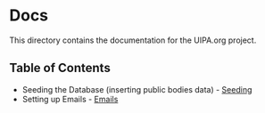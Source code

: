 # Docs

This directory contains the documentation for the UIPA.org project.

## Table of Contents

- Seeding the Database (inserting public bodies data) - [Seeding](Seeding.md)
- Setting up Emails - [Emails](Emails.md)